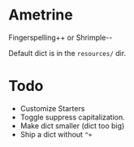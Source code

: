 # Ametrine

Fingerspelling++ or Shrimple--

Default dict is in the `resources/` dir.

# Todo

- Customize Starters
- Toggle suppress capitalization.
- Make dict smaller (dict too big)
- Ship a dict without `^+`
